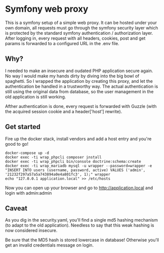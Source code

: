 # Symfony web proxy #

This is a symfony setup of a simple web proxy. It can be hosted under your own domain, all
 requests must go through the symfony security layer which is protected by the standard
 symfony authentication / authorization layer. After logging in, every request with all
 headers, cookies, post and get params is forwarded to a configured URL in the .env file.


## Why?

I needed to make an insecure and oudated PHP application secure again. No way I would make
my hands dirty by diving into the big bowl of spaghetti. So I wrapped the application by
creating this proxy, and let the authentication be handled in a trustworthy way. The actual
authentication is still using the original data from database, so the user management in
the old application is still working.

Afther authentication is done, every request is forwarded with Guzzle (with the acquired
session cookie and a header['host'] rewrite).


## Get started

Fire up the docker stack, install vendors and add a host entry and you're good to go!

    docker-compose up -d
    docker exec -ti wrap_phpcli composer install
    docker exec -ti wrap_phpcli bin/console doctrine:schema:create
    docker exec -ti wrap_mariadb mysql -u wrapper --password=wrapper -e "INSERT INTO users (username, password, active) VALUES ('admin', '21232f297a57a5a743894a0e4a801fc3', 1);" wrapper
    echo "127.0.0.1 application.local" >> /etc/hosts

Now you can open up your browser and go to http://application.local and login with admin:admin


## Caveat

As you dig in the security.yaml, you'll find a single md5 hashing mechanism (to adapt to
the old application). Needless to say that this weak hashing is now considered insecure.

Be sure that the MD5 hash is stored lowercase in database! Otherwise you'll get an invalid
credentials message on login.
